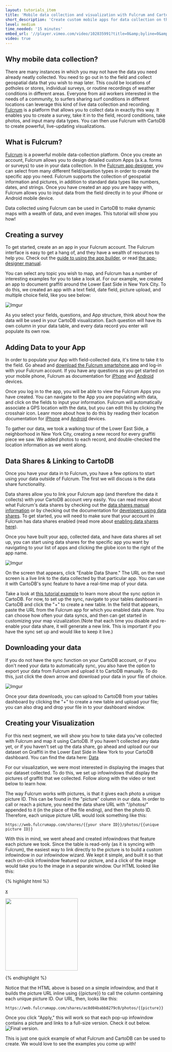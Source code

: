 ```yaml
---
layout: tutorials_item
title: 'Mobile data collection and visualization with Fulcrum and CartoDB'
short_description: 'Create custom mobile apps for data collection on the ground, and sync to CartoDB to have a real time visualization'
level: medium
time_needed: '15 minutes'
embed_url: '//player.vimeo.com/video/102835991?title=0&amp;byline=0&amp;portrait=0'
video: true
---
```

## Why mobile data collection?
There are many instances in which you may not have the data you need already neatly collected. You need to go out in to the field and collect geospatial data that you wish to map later. This could be locations of potholes or stores, individual surveys, or routine recordings of weather conditions in different areas. Everyone from aid workers interested in the needs of a community, to surfers sharing surf conditions in different locations can leverage this kind of live data collection and recording. [Fulcrum](http://fulcrumapp.com/features/) is a platform that allows you to collect data in exactly this way. It enables you to create a survey, take it in to the field, record conditions, take photos, and input many data types. You can then use Fulcrum with CartoDB to create powerful, live-updating visualizations. 

## What is Fulcrum?

[Fulcrum](http://fulcrumapp.com/features/) is a powerful mobile data-collection platform. Once you create an account, Fulcrum allows you to design detailed custom Apps (a.k.a. forms or surveys) to use in your data collection. In the [Fulcrum app designer](http://fulcrumapp.com/manual/app-designer/), you can select from many different field/question types in order to create the specific app you need. Fulcrum supports the collection of geospatial information and pictures, in addition to standard data types like numbers, dates, and strings. Once you have created an app you are happy with, Fulcrum allows you to input data from the field directly in to your iPhone or Android mobile device. 

Data collected using Fulcrum can be used in CartoDB to make dynamic maps with a wealth of data, and even images. This tutorial will show you how!

## Creating a survey
To get started, create an an app in your Fulcrum account. The Fulcrum interface is easy to get a hang of, and they have a wealth of resources to help you. Check out the [guide to using the app builder](http://fulcrumapp.com/guides/using-the-app-builder/), or read [the app-designer manual](http://fulcrumapp.com/manual/app-designer/). 

You can select any topic you wish to map, and Fulcrum has a number of interesting examples for you to take a look at. For our example, we created an app to document graffiti around the Lower East Side in New York City. To do this, we created an app with a text field, date field, picture upload, and multiple choice field, like you see below:  

![Imgur](http://i.imgur.com/I0fZ8Zn.png)

As you select your fields, questions, and App structure, think about how the data will be used in your CartoDB visualization. Each question will have its own column in your data table, and every data record you enter will populate its own row.

## Adding Data to your App
In order to populate your App with field-collected data, it's time to take it to the field. Go ahead and [download the Fulcrum smartphone app](http://fulcrumapp.com/mobile/getting-started/) and log-in with your Fulcrum account. If you have any questions as you get started on your mobile phone, Fulcrum as documentation for [iPhone](http://fulcrumapp.com/mobile/ios/) and [Android](http://fulcrumapp.com/mobile/android/) devices. 

Once you log in to the app, you will be able to view the Fulcrum Apps you have created. You can navigate to the App you are populating with data, and click on the fields to input your information. Fulcrum will automatically associate a GPS location with the data, but you can edit this by clicking the crosshair icon. Leanr more about how to do this by reading their location documentation for [iPhone](http://fulcrumapp.com/mobile/ios/record-location/#postclick) and [Android](http://fulcrumapp.com/mobile/android/record-location/#postclick) devices.

To gather our data, we took a walking tour of the Lower East Side, a neighborhood in New York City, creating a new record for every graffiti piece we saw. We added photos to each record, and double-checked the location information as we went along.

## Data Shares & Linking to CartoDB
Once you have your data in to Fulcrum, you have a few options to start using your data outside of Fulcrum. The first we will discuss is the data share functionality.

Data shares allow you to link your Fulcrum app (and therefore the data it collects) with your CartoDB account very easily. You can read more about what Fulcrum's data shares by checking out the [data shares manual information](http://fulcrumapp.com/manual/data-shares/) or by checking out the documentation for [developers using data shares](http://fulcrumapp.com/developers/data-shares/). To get started, you will need to make sure that your account in Fulcrum has data shares enabled (read more about [enabling data shares here](http://fulcrumapp.com/manual/data-shares-enable-share/)).

Once you have built your app, collected data, and have data shares all set up, you can start using data shares for the specific app you want by navigating to your list of apps and clicking the globe icon to the right of the app name. 

![Imgur](http://i.imgur.com/KpOeW9s.png)

On the screen that appears, click "Enable Data Share." The URL on the next screen is a live link to the data collected by that particular app. You can use it with CartoDB's sync feature to have a real-time map of your data.

Take a look at [this tutorial example](http://docs.cartodb.com/tutorials/realtime_maps_sync.html) to learn more about the sync option in CartoDB. For now, to set up the sync, navigate to your tables dashboard in CartoDB and click the "+" to create a new table. In the field that appears, paste the URL from  the Fulcrum app for which you enabled data share. You can choose how often your data syncs, and then can get started in customizing your map vizualization.(Note that each time you disable and re-enable your data share, it will generate a new link. This is important if you have the sync set up and would like to keep it live.)

## Downloading your data
If you do not have the sync function on your CartoDB account, or if you don't need your data to automatically sync, you also have the option to export your data from Fulcrum and upload it to CartoDB manually. To do this, just click the down arrow and download your data in your file of choice. 

![Imgur](http://i.imgur.com/u7RPLe2.png)

Once your data downloads, you can upload to CartoDB from your tables dashboard by clicking the "+" to create a new table and upload your file; you can also drag and drop your file in to your dashboard window.

## Creating your Visualization

For this next segment, we will show you how to take data you've collected with Fulcrum and map it using CartoDB. If you haven't collected any data yet, or if you haven't set up the data share, go ahead and upload our our dataset on Graffiti in the Lower East Side in New York to your CartoDB dashboard. You can find the data here: [Data](https://osm2.cartodb.com/api/v2/sql?q=SELECT%20*%20FROM%20graffiti_on_the_les&format=CSV)

For our visualization, we were most interested in displaying the images that our dataset collected. To do this, we set up infowindows that display the pictures of graffiti that we collected. Follow along with the video or text below to learn how.

The way Fulcrum works with pictures, is that it gives each photo a unique picture ID. This can be found in the "picture" column in our data. In order to call or reach a picture, you need the data share URL with "/photos/" appended to it (in the place of the file ending), and then the photo ID. Therefore, each unique picture URL would look something like this:

```
https://web.fulcrumapp.com/shares/{{your share ID}}/photos/{{unique picture ID}}
```

With this in mind, we went ahead and created infowindows that feature each picture we took. Since the table is read-only (as it is syncing with Fulcrum), the easiest way to link directly to the picture is to build a custom infowindow in our infowindow wizard. We kept it simple, and built it so that each on-click infowindow featured our picture, and a click of the image would take you to the image in a separate window. Our HTML looked like this:

{% highlight html %}
<div class="cartodb-popup v2">
  <a href="#close" class="cartodb-popup-close-button close">x</a>
  <div class="cartodb-popup-content-wrapper">
    <div class="cartodb-popup-content">
      <p><a href="https://web.fulcrumapp.com/shares/ac8d04babb8279c0/photos/{{picture}}" target="_blank" title="Click to view full size"><img width="226px" src="https://web.fulcrumapp.com/shares/ac8d04babb8279c0/photos/{{picture}}"></a></p>
    </div>
  </div>
  <div class="cartodb-popup-tip-container"></div>
</div>
{% endhighlight %}

Notice that the HTML above is based on a simple infowindow, and that it builds the picture URL inline using {{picture}} to call the column containing each unique picture ID. Our URL, then, looks like this: 
```
https://web.fulcrumapp.com/shares/ac8d04babb8279c0/photos/{{picture}}
```

Once you click "Apply," this will work so that each pop-up infowindow contains a picture and links to a full-size version. Check it out below.
![Final version.](http://imgur.com/UBmxKdG)

This is just one quick example of what Fulcrum and CartoDB can be used to create. We would love to see the examples you come up with!
